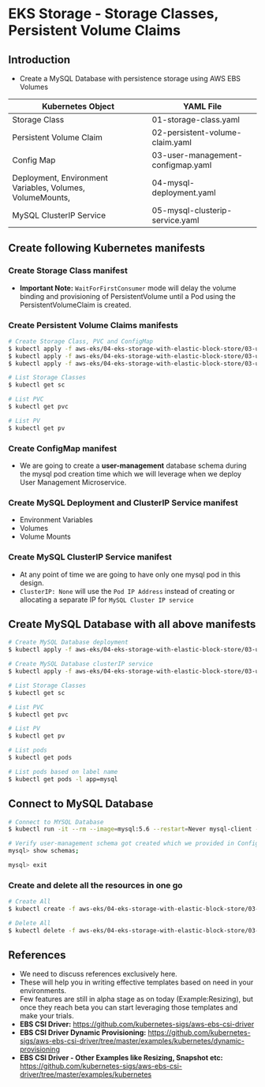 # EKS Storage -  Storage Classes, Persistent Volume Claims

## Introduction
- Create a MySQL Database with persistence storage using AWS EBS Volumes

| Kubernetes Object                                         | YAML File                         |
|-----------------------------------------------------------|-----------------------------------|
| Storage Class                                             | 01-storage-class.yaml             |
| Persistent Volume Claim                                   | 02-persistent-volume-claim.yaml   |
| Config Map                                                | 03-user-management-configmap.yaml |
| Deployment, Environment Variables, Volumes, VolumeMounts, | 04-mysql-deployment.yaml          |
| MySQL ClusterIP Service                                   | 05-mysql-clusterip-service.yaml   |


## Create following Kubernetes manifests

### Create Storage Class manifest
- **Important Note:** `WaitForFirstConsumer` mode will delay the volume binding and provisioning of PersistentVolume until a Pod using the PersistentVolumeClaim is created.

### Create Persistent Volume Claims manifests
```bash
# Create Storage Class, PVC and ConfigMap
$ kubectl apply -f aws-eks/04-eks-storage-with-elastic-block-store/03-user-management-microservice-with-mysql/kube-manifests/01-storage-class.yaml
$ kubectl apply -f aws-eks/04-eks-storage-with-elastic-block-store/03-user-management-microservice-with-mysql/kube-manifests/02-persistent-volume-claim.yaml
$ kubectl apply -f aws-eks/04-eks-storage-with-elastic-block-store/03-user-management-microservice-with-mysql/kube-manifests/03-user-management-configmap.yaml

# List Storage Classes
$ kubectl get sc

# List PVC
$ kubectl get pvc 

# List PV
$ kubectl get pv
```

### Create ConfigMap manifest
- We are going to create a **user-management** database schema during the mysql pod creation time which we will leverage when we deploy User Management Microservice.

### Create MySQL Deployment and ClusterIP Service manifest
- Environment Variables
- Volumes
- Volume Mounts

### Create MySQL ClusterIP Service manifest
- At any point of time we are going to have only one mysql pod in this design.
- `ClusterIP: None` will use the `Pod IP Address` instead of creating or allocating a separate IP for `MySQL Cluster IP service`

## Create MySQL Database with all above manifests
```bash
# Create MySQL Database deployment
$ kubectl apply -f aws-eks/04-eks-storage-with-elastic-block-store/03-user-management-microservice-with-mysql/kube-manifests/04-mysql-deployment.yaml

# Create MySQL Database clusterIP service
$ kubectl apply -f aws-eks/04-eks-storage-with-elastic-block-store/03-user-management-microservice-with-mysql/kube-manifests/05-mysql-clusterip-service.yaml

# List Storage Classes
$ kubectl get sc

# List PVC
$ kubectl get pvc

# List PV
$ kubectl get pv

# List pods
$ kubectl get pods 

# List pods based on label name
$ kubectl get pods -l app=mysql
```

## Connect to MySQL Database
```bash
# Connect to MYSQL Database
$ kubectl run -it --rm --image=mysql:5.6 --restart=Never mysql-client -- mysql -h mysql -ppassword

# Verify user-management schema got created which we provided in ConfigMap
mysql> show schemas;

mysql> exit
```

### Create and delete all the resources in one go
```bash
# Create All
$ kubectl create -f aws-eks/04-eks-storage-with-elastic-block-store/03-user-management-microservice-with-mysql/kube-manifests/.

# Delete All
$ kubectl delete -f aws-eks/04-eks-storage-with-elastic-block-store/03-user-management-microservice-with-mysql/kube-manifests/.
```

## References
- We need to discuss references exclusively here.
- These will help you in writing effective templates based on need in your environments.
- Few features are still in alpha stage as on today (Example:Resizing), but once they reach beta you can start leveraging those templates and make your trials.
- **EBS CSI Driver:** https://github.com/kubernetes-sigs/aws-ebs-csi-driver
- **EBS CSI Driver Dynamic Provisioning:**  https://github.com/kubernetes-sigs/aws-ebs-csi-driver/tree/master/examples/kubernetes/dynamic-provisioning
- **EBS CSI Driver - Other Examples like Resizing, Snapshot etc:** https://github.com/kubernetes-sigs/aws-ebs-csi-driver/tree/master/examples/kubernetes
